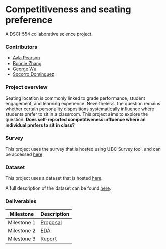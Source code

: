 # Competitiveness and seating preference

A DSCI-554 collaborative science project.

### Contributors

- [Ayla Pearson](https://github.com/aylapear)
- [Bonnie Zhang](https://github.com/zxzzhangg)
- [George Wu](https://github.com/GeorgeJJW)
- [Socorro Dominguez](https://github.com/sedv8808)


### Project overview

Seating location is commonly linked to grade performance, student engagement, and learning experience. Nevertheless, the question remains whether certain personality dispositions systematically influence where students prefer to sit in a classroom. This project aims to explore the question: **Does self-reported competitiveness influence where an individual prefers to sit in class?**

### Survey

This project uses the survey that is hosted using UBC Survey tool, and can be accessed [here](https://ubc.ca1.qualtrics.com/jfe/form/SV_d1ex7dheBUxPGPb).

### Dataset

This project uses a dataset that is hosted [here](https://github.ubc.ca/sedv8808/seat_pref_survey/blob/master/data/seat_tidy.csv). 

A full description of the dataset can be found [here](https://github.ubc.ca/sedv8808/seat_pref_survey).

### Deliverables

| Milestone | Description |
| - | - |
| Milestone 1 | [Proposal](https://github.com/UBC-MDS/seating_pref/blob/master/doc/proposal.md) |
| Milestone 2 | [EDA](https://github.com/UBC-MDS/seating_pref/blob/master/doc/eda.md) |
| Milestone 3 | [Report](https://github.com/UBC-MDS/seating_pref/blob/master/doc/compile_report.pdf) |
